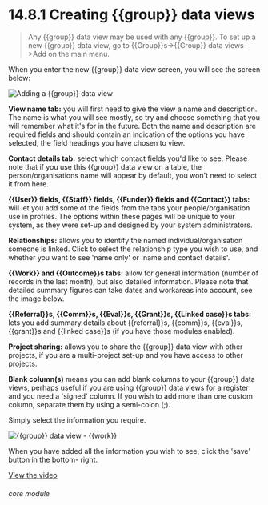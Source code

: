 # 14.8.1    Creating {{group}} data views

> Any {{group}} data view may be used with any {{group}}. To set up a new {{group}} data view, go to {{Group}}s->{{Group}} data views->Add on the main menu. 

When you enter the new {{group}} data view screen, you will see the screen below:

![Adding a {{group}} data view]({{imgpath}}111a.png)

**View name tab:** you will first need to give the view a name and description. The name is what you will see mostly, so try and choose something that you will remember what it's for in the future. Both the name and description are required fields and should contain an indication of the options you have selected, the field headings you have chosen to view.

**Contact details tab:** select which contact fields you'd like to see. Please note that if you use this {{group}} data view on a table, the person/organisations name will appear by default, you won't need to select it from here.

**{{User}} fields, {{Staff}} fields, {{Funder}} fields and {{Contact}} tabs:** will let you add some of the fields from the tabs your people/organisation use in profiles. The options within these pages will be unique to your system, as they were set-up and designed by your system administrators.

**Relationships:** allows you to identify the named individual/organisation someone is linked. Click to select the relationship type you wish to use, and whether you want to see 'name only' or 'name and contact details'.

**{{Work}} and {{Outcome}}s tabs:** allow for general information (number of records in the last month), but also detailed information. Please note that detailed summary figures can take dates and workareas into account, see the image below.

**{{Referral}}s, {{Comm}}s, {{Eval}}s, {{Grant}}s, {{Linked case}}s tabs:** lets you add summary details about {{referral}}s, {{comm}}s, {{eval}}s, {{grant}}s and {{linked case}}s (if you have those modules enabled).

**Project sharing:** allows you to share the {{group}} data view with other projects, if you are a multi-project set-up and you have access to other projects.

**Blank column(s)** means you can add blank columns to your {{group}} data views, perhaps useful if you are using {{group}} data views for a register and you need a 'signed' column. If you wish to add more than one custom column, separate them by using a semi-colon (;).

Simply select the information you require.

![{{group}} data view - {{work}}]({{imgpath}}111b.png)

When you have added all the information you wish to see, click the 'save' button in the bottom- right. 

[View the video](/help/video/id/21)
###### core module

